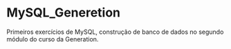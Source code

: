 # MySQL_Generetion
Primeiros exercícios de MySQL, construção de banco de dados no segundo módulo do curso da Generation.
